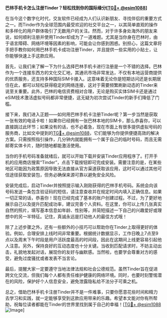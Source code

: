 **巴林手机卡怎么注册Tinder？轻松找到你的国际缘分[[TG💪+ @esim1088](https://t.me/s/esim1088)]**

在当今这个数字化时代，交友软件已经成为人们认识新朋友、寻找伴侣的重要方式之一。而Tinder作为全球范围内最受欢迎的社交平台之一，以其简单直观的操作和多样化的用户群体吸引了无数用户的关注。然而，对于许多身处海外的朋友来说，如何顺利注册并使用Tinder却成为了一道难题。尤其是当你身在巴林时，由于语言障碍、网络环境等因素的影响，可能会让你感到困惑。别担心，这篇文章将手把手教你如何用巴林手机卡成功注册Tinder，并且提供一些实用的小贴士，让你能够快速上手这款应用。

首先，让我们来了解一下为什么选择巴林手机卡进行注册是一个不错的选择。巴林作为一个连接东西方的文化交汇地，其通讯市场非常发达，不仅有本地运营商提供的优质服务，还支持多种国际SIM卡接入。这意味着无论你是短期访问还是长期居住在此，都可以轻松获得稳定的网络连接，这对于需要频繁刷新动态的Tinder来说至关重要。此外，巴林的电信资费相对合理，无论是购买实体SIM卡还是通过eSIM技术激活虚拟号码都非常便捷，这无疑为初次尝试Tinder的新手们降低了门槛。

接下来，我们进入正题——如何用巴林手机卡注册Tinder呢？第一步当然是获取一张有效的电话卡啦！如果你已经拥有一张巴林本地的SIM卡，那么恭喜你，可以直接跳过此环节；如果没有的话，也不必着急，现在市面上有很多提供虚拟号码的服务商，比如文中提到的[TG💪+ @esim1088](https://t.me/s/esim1088)，它们能够为你提供便捷高效的解决方案。只需按照指引操作，几分钟内就能拥有一个属于自己的临时号码，而且无需邮寄实体卡片，随时随地都能激活使用。

当你的手机号码准备就绪后，就可以开始下载并安装Tinder应用程序了。打开手机的应用商店搜索“Tinder”，点击下载按钮即可完成安装。需要注意的是，在某些地区可能因为政策原因导致无法直接从官方渠道获取该应用，这时可以通过其他可信途径获取安装包，但务必确保来源可靠以避免安全风险。

安装完成后，启动Tinder并按照提示输入刚刚获得的巴林手机号码。系统会向该号码发送一条包含验证码的短信，请注意查收并在规定时间内填入正确信息。如果一切正常的话，恭喜你！现在已经完成了基本的账户创建过程。不过，为了更好地展示自己以及提升匹配成功率，建议完善个人资料。在这里，你可以上传几张真实自然的照片，填写基本信息如年龄、性别等，并简短描述一下自己的兴趣爱好或理想中的另一半特征。记住，真诚永远是打动他人的最佳方式哦！

除了上述步骤之外，还有一些额外的小技巧可以帮助你在Tinder上取得更好的体验。例如，合理安排上线时间非常重要。根据统计数据显示，工作日晚上7点至9点以及周末下午时段是用户活跃度最高的时间段，因此在这期间上线更容易引起他人注意。另外，保持良好的互动态度也十分关键。当收到匹配请求时，不妨主动出击，礼貌地发起对话，展现你的友好与幽默感。当然啦，也要学会尊重对方的感受，避免过度骚扰或者发表不当言论。

最后，提醒大家一定要遵守当地法律法规和社会公德规范。虽然Tinder旨在促进跨文化交流，但我们每个人都有责任维护健康的网络环境。同时，也要时刻警惕潜在的风险，保护好个人信息安全，避免泄露隐私给不法分子可乘之机。

总之，借助巴林手机卡注册Tinder并不是一件难事，只要你愿意花些时间和精力去学习和实践，就一定能够享受到这款应用带来的乐趣。希望本文能对你有所帮助，祝每位读者都能在Tinder的世界里找到属于自己的幸福！[[TG💪+ @esim1088](https://t.me/s/esim1088) ![Image](https://i.postimg.cc/4NQfJmqS/Snipaste-2025-05-13-00-14-12.png)]
